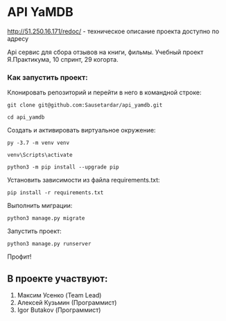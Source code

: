 # API YaMDB

http://51.250.16.171/redoc/ - техническое описание проекта доступно по адресу

Api сервис для сбора отзывов на книги, фильмы.
Учебный проект Я.Практикума, 10 спринт, 29 когорта.

### Как запустить проект:

Клонировать репозиторий и перейти в него в командной строке:

```
git clone git@github.com:Sausetardar/api_yamdb.git
```

```
cd api_yamdb
```

Создать и активировать виртуальное окружение:

```
py -3.7 -m venv venv
```

```
venv\Scripts\activate
```

```
python3 -m pip install --upgrade pip
```

Установить зависимости из файла requirements.txt:

```
pip install -r requirements.txt
```

Выполнить миграции:

```
python3 manage.py migrate
```

Запустить проект:

```
python3 manage.py runserver
```

Профит!

## В проекте участвуют:
1. Максим Усенко (Team Lead)
2. Алексей Кузьмин (Программист)
3. Igor Butakov (Программист)
